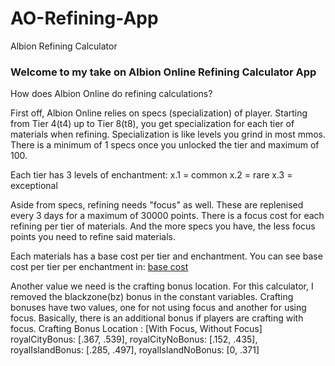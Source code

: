 # AO-Refining-App
Albion Refining Calculator

### Welcome to my take on Albion Online Refining Calculator App

How does Albion Online do refining calculations?

First off, Albion Online relies on specs (specialization) of player.
Starting from Tier 4(t4) up to Tier 8(t8), you get specialization for each tier of materials when refining.
Specialization is like levels you grind in most mmos.
There is a minimum of 1 specs once you unlocked the tier and maximum of 100.

Each tier has 3 levels of enchantment:
x.1 = common
x.2 = rare
x.3 = exceptional

Aside from specs, refining needs "focus" as well. These are replenised every 3 days for a maximum of 30000 points.
There is a focus cost for each refining per tier of materials. And the more specs you have, the less focus points you need to refine said materials.

Each materials has a base cost per tier and enchantment.
You can see base cost per tier per enchantment in: [base cost](https://github.com/Edison-Cabrera/AO-Refining-App/blob/master/script.js)

Another value we need is the crafting bonus location. For this calculator, I removed the blackzone(bz) bonus in the constant variables. 
Crafting bonuses have two values, one for not using focus and another for using focus. Basically, there is an additional bonus if players are crafting with focus.
Crafting Bonus Location : [With Focus, Without Focus]
royalCityBonus: [.367, .539],
royalCityNoBonus: [.152, .435],
royalIslandBonus: [.285, .497],
royalIslandNoBonus: [0, .371]